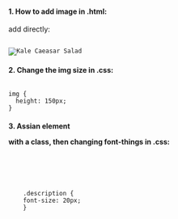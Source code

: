 #### 1. How to add image in .html:
add directly: 
<pre><code>
<img src="https://s3.amazonaws.com/codecademy-content/courses/freelance-1/unit-2/salad.jpg" alt="Kale Caeasar Salad"/>
</code></pre>
#### 2. Change the img size in .css:
<pre><code>
img {
  height: 150px;
}
</code></pre>
#### 3. Assian element <p> with a class, then changing font-things in .css:
<pre><code>
    <p class="description"></p>
    
    .description {
    font-size: 20px;
    }
</code></pre>


